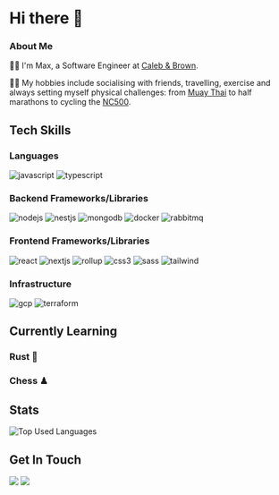 # Hi there 👋

### About Me
👨‍💻 I'm Max, a Software Engineer at [Caleb & Brown](https://www.calebandbrown.com/).

🏃‍♂️ My hobbies include socialising with friends, travelling, exercise and always setting myself physical challenges: from [Muay Thai](https://www.youtube.com/watch?v=7igLgJUmsng&t=181s) to half marathons to cycling the [NC500](https://www.northcoast500.com/).

## Tech Skills
### Languages
![javascript](https://img.shields.io/badge/JavaScript-F7DF1E?style=for-the-badge&logo=JavaScript&logoColor=white)
![typescript](https://img.shields.io/badge/TypeScript-3178C6?style=for-the-badge&logo=TypeScript&logoColor=white)

### Backend Frameworks/Libraries
![nodejs](https://img.shields.io/badge/Node.js-339933?style=for-the-badge&logo=Node.js&logoColor=white)
![nestjs](https://img.shields.io/badge/NestJS-E0234E?style=for-the-badge&logo=NestJS&logoColor=white)
![mongodb](https://img.shields.io/badge/MongoDB-47A248?style=for-the-badge&logo=MongoDB&logoColor=white)
![docker](https://img.shields.io/badge/Docker-2496ED?style=for-the-badge&logo=Docker&logoColor=white)
![rabbitmq](https://img.shields.io/badge/RabbitMQ-FF6600?style=for-the-badge&logo=RabbitMQ&logoColor=white)

### Frontend Frameworks/Libraries
![react](https://img.shields.io/badge/React-61DAFB?style=for-the-badge&logo=React&logoColor=white)
![nextjs](https://img.shields.io/badge/Next.js-000000?style=for-the-badge&logo=Next.js&logoColor=white)
![rollup](https://img.shields.io/badge/Rollup-EC4A3F?style=for-the-badge&logo=rollup.js&logoColor=white)
![css3](https://img.shields.io/badge/CSS3-1572B6?style=for-the-badge&logo=CSS3&logoColor=white)
![sass](https://img.shields.io/badge/Sass-CC6699?style=for-the-badge&logo=Sass&logoColor=white)
![tailwind](https://img.shields.io/badge/Tailwind-06B6D4?style=for-the-badge&logo=Tailwindcss&logoColor=white)

### Infrastructure
![gcp](https://img.shields.io/badge/GCP-4285F4?style=for-the-badge&logo=GoogleCloud&logoColor=white)
![terraform](https://img.shields.io/badge/Terraform-7B42BC?style=for-the-badge&logo=Terraform&logoColor=white)

## Currently Learning
### Rust 🦀
### Chess ♟

## Stats
![Top Used Languages](https://github-readme-stats.vercel.app/api/top-langs/?username=mdeburnay)

## Get In Touch
<a href="https://github.com/mdeburnay" target="_blank" rel="noopener noreferrer"><img src="https://img.shields.io/badge/GitHub-000000?style=for-the-badge&logo=GitHub&logoColor=white" /></a>
<a href="https://www.linkedin.com/in/max-de-burnay-bastos-009b65197" target="_blank" rel="noopener noreferrer"><img src="https://img.shields.io/badge/LinkedIn-0A66C2?style=for-the-badge&logo=LinkedIn&logoColor=white" /></a>
